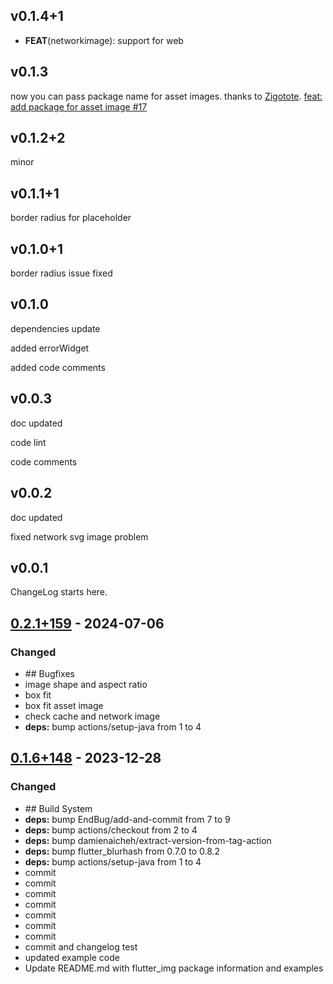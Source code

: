 ## v0.1.4+1
- **FEAT**(networkimage): support for web

## v0.1.3
now you can pass package name for asset images. thanks to [Zigotote](https://github.com/Zigotote).
[feat: add package for asset image #17](https://github.com/ishafiul/flutter_img/issues/17)

## v0.1.2+2
minor

## v0.1.1+1
border radius for placeholder

## v0.1.0+1
border radius issue fixed

## v0.1.0
dependencies update

added errorWidget

added code comments

## v0.0.3
doc updated

code lint

code comments

## v0.0.2
doc updated

fixed network svg image problem

## v0.0.1
ChangeLog starts here.

## [0.2.1+159] - 2024-07-06
### Changed
- \## Bugfixes
- image shape and aspect ratio
- box fit
- box fit asset image
- check cache and network image
- **deps:** bump actions/setup-java from 1 to 4

## [0.1.6+148] - 2023-12-28
### Changed
- \## Build System
- **deps:** bump EndBug/add-and-commit from 7 to 9
- **deps:** bump actions/checkout from 2 to 4
- **deps:** bump damienaicheh/extract-version-from-tag-action
- **deps:** bump flutter\_blurhash from 0.7.0 to 0.8.2
- **deps:** bump actions/setup-java from 1 to 4
- commit
- commit
- commit
- commit
- commit
- commit
- commit
- commit and changelog test
- updated example code
- Update README.md with flutter\_img package information and examples

[0.2.1+159]: https://github.com/The-Artista/flutter_img/compare/v0.1.5...v0.1.6
[0.1.6+148]: https://github.com/The-Artista/flutter_img/releases/tag/v0.1.6
